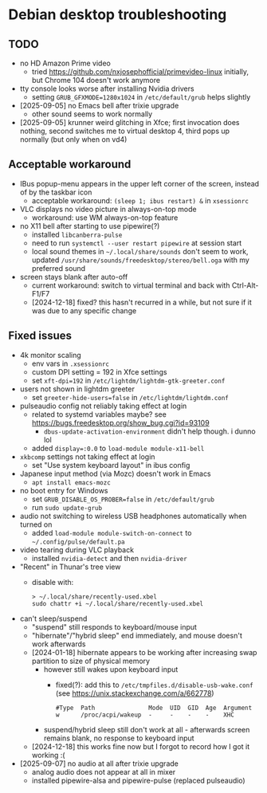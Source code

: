 # Debian desktop troubleshooting

## TODO

- no HD Amazon Prime video
  - tried <https://github.com/nxjosephofficial/primevideo-linux> initially, but
    Chrome 104 doesn't work anymore
- tty console looks worse after installing Nvidia drivers
  - setting `GRUB_GFXMODE=1280x1024` in `/etc/default/grub` helps slightly
- [2025-09-05] no Emacs bell after trixie upgrade
  - other sound seems to work normally
- [2025-09-05] krunner weird glitching in Xfce; first invocation does nothing,
  second switches me to virtual desktop 4, third pops up normally (but only when
  on vd4)

## Acceptable workaround

- IBus popup-menu appears in the upper left corner of the screen, instead of by
  the taskbar icon
  - acceptable workaround: `(sleep 1; ibus restart) &` in `xsessionrc`
- VLC displays no video picture in always-on-top mode
  - workaround: use WM always-on-top feature
- no X11 bell after starting to use pipewire(?)
  - installed `libcanberra-pulse`
  - need to run `systemctl --user restart pipewire` at session start
  - local sound themes in `~/.local/share/sounds` don't seem to work, updated
    `/usr/share/sounds/freedesktop/stereo/bell.oga` with my preferred sound
- screen stays blank after auto-off
  - current workaround: switch to virtual terminal and back with Ctrl-Alt-F1/F7
  - [2024-12-18] fixed? this hasn't recurred in a while, but not sure if it was
    due to any specific change

## Fixed issues

- 4k monitor scaling
  - env vars in `.xsessionrc`
  - custom DPI setting = 192 in Xfce settings
  - set `xft-dpi=192` in `/etc/lightdm/lightdm-gtk-greeter.conf`
- users not shown in lightdm greeter
  - set `greeter-hide-users=false` in `/etc/lightdm/lightdm.conf`
- pulseaudio config not reliably taking effect at login
  - related to systemd variables maybe? see <https://bugs.freedesktop.org/show_bug.cgi?id=93109>
    - `dbus-update-activation-environment` didn't help though. i dunno lol
  - added `display=:0.0` to `load-module module-x11-bell`
- `xkbcomp` settings not taking effect at login
  - set "Use system keyboard layout" in ibus config
- Japanese input method (via Mozc) doesn't work in Emacs
  - `apt install emacs-mozc`
- no boot entry for Windows
  - set `GRUB_DISABLE_OS_PROBER=false` in `/etc/default/grub`
  - run `sudo update-grub`
- audio not switching to wireless USB headphones automatically when turned on
  - added `load-module module-switch-on-connect` to `~/.config/pulse/default.pa`
- video tearing during VLC playback
  - installed `nvidia-detect` and then `nvidia-driver`
- "Recent" in Thunar's tree view
  - disable with:

        > ~/.local/share/recently-used.xbel
        sudo chattr +i ~/.local/share/recently-used.xbel
- can't sleep/suspend
  - "suspend" still responds to keyboard/mouse input
  - "hibernate"/"hybrid sleep" end immediately, and mouse doesn't work afterwards
  - [2024-01-18] hibernate appears to be working after increasing swap partition
    to size of physical memory
    - however still wakes upon keyboard input
      - fixed(?): add this to `/etc/tmpfiles.d/disable-usb-wake.conf` (see <https://unix.stackexchange.com/a/662778>)

            #Type  Path               Mode  UID  GID  Age  Argument
            w      /proc/acpi/wakeup  -     -    -    -    XHC

    - suspend/hybrid sleep still don't work at all - afterwards screen remains
      blank, no response to keyboard input
  - [2024-12-18] this works fine now but I forgot to record how I got it working :(
- [2025-09-07] no audio at all after trixie upgrade
  - analog audio does not appear at all in mixer
  - installed pipewire-alsa and pipewire-pulse (replaced pulseaudio)
